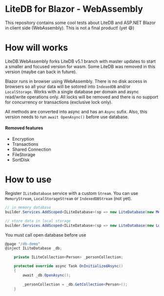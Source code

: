 # LiteDB for Blazor - WebAssembly

This repository contains some cool tests about LiteDB and ASP.NET Blazor in client side (WebAssembly). This is not a final product! (yet :smile:)

# How will works

LiteDB.WebAssembly forks LiteDB v5.1 branch with master updates to start a smaller and focused version for wasm. Some LiteDB was removed in this version (maybe can back in future). 

Blazor runs in browser using WebAssembly. There is no disk access in browsers so all your data will be sotored into `IndexedDB` and/or `LocalStorage`. Works with a single database per domain and async read/write operations only. All locks will be removed and there is no support for concurrency or transactions (exclusive lock only).

All methods are converted into async and has an `Async` sufix. Also, this version needs to run `await OpenAsync()` before use database.

#### Removed features
- Encryption
- Transactions
- Shared Connection
- FileStorage
- SortDisk

# How to use

Register `ILiteDatabase` service with a custom `Stream`. You can use `MemoryStream`, `LocalStorageStream` or `IndexedDBStream` (not yet).

```C#
// in memory database
builder.Services.AddScoped<ILiteDatabase>(sp => new LiteDatabase(new MemoryStream()));

// store data in local storage
builder.Services.AddScoped<ILiteDatabase>(sp => new LiteDatabase(new LocalStorageStream()));
```

You must call open database before use

```C#
@page "/db-demo"
@inject ILiteDatabase _db;

    private ILiteCollection<Person> _personCollection;

    protected override async Task OnInitializedAsync()
    {
        await _db.OpenAsync();
        
        _personCollection = _db.GetCollection<Person>();
    }
```